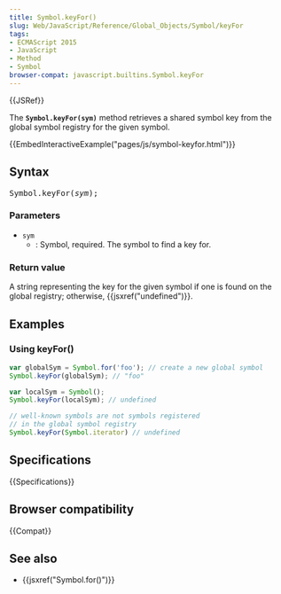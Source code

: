 ```yaml
---
title: Symbol.keyFor()
slug: Web/JavaScript/Reference/Global_Objects/Symbol/keyFor
tags:
- ECMAScript 2015
- JavaScript
- Method
- Symbol
browser-compat: javascript.builtins.Symbol.keyFor
---
```

{{JSRef}}

The **`Symbol.keyFor(sym)`** method retrieves a shared symbol key from the
global symbol registry for the given symbol.

{{EmbedInteractiveExample("pages/js/symbol-keyfor.html")}}

## Syntax

<pre class="brush: js">Symbol.keyFor(<var>sym</var>);</pre>

### Parameters

- `sym`
  - : Symbol, required. The symbol to find a key for.

### Return value

A string representing the key for the given symbol if one is found on the global
registry; otherwise, {{jsxref("undefined")}}.

## Examples

### Using keyFor()

```js
var globalSym = Symbol.for('foo'); // create a new global symbol
Symbol.keyFor(globalSym); // "foo"

var localSym = Symbol();
Symbol.keyFor(localSym); // undefined

// well-known symbols are not symbols registered
// in the global symbol registry
Symbol.keyFor(Symbol.iterator) // undefined
```

## Specifications

{{Specifications}}

## Browser compatibility

{{Compat}}

## See also

- {{jsxref("Symbol.for()")}}
